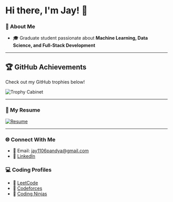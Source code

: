 # Hi there, I'm Jay! 👋

### 🚀 About Me
- 🎓 Graduate student passionate about **Machine Learning, Data Science, and Full-Stack Development**

---

## 🏆 GitHub Achievements

Check out my GitHub trophies below!  

![Trophy Cabinet](https://github-profile-trophy.vercel.app/?username=jpandya1161&theme=gruvbox&row=3&column=4&margin-w=10&margin-h=10&no-bg=true&no-frame=true)

---

### 📄 My Resume
[![Resume](https://img.shields.io/badge/View%20My%20Resume-blue?style=for-the-badge)](https://github.com/jpandya1161/resume/blob/main/Resume_JayPandya.pdf)

---

### 🌐 Connect With Me
- 📧 Email: jay1106pandya@gmail.com
- 💼 [LinkedIn](www.linkedin.com/in/jay-pandya-0a289b199)

### 💻 Coding Profiles
- 🏹 [LeetCode](https://leetcode.com/u/jpandya1161/)
- 🏹 [Codeforces](https://codeforces.com/profile/jpandya1161)
- 🏹 [Coding Ninjas](https://www.naukri.com/code360/profile/jaypandya)
